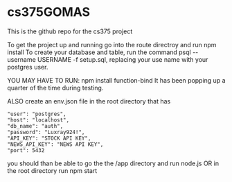 # cs375GOMAS
This is the github repo for the cs375 project

To get the project up and running
go into the route directroy and run 
npm install
To create your database and table, run the command psql --username USERNAME -f setup.sql, replacing your use name with your postgres user.


YOU MAY HAVE TO RUN:
npm install function-bind
It has been popping up a quarter of the time during testing.

ALSO create an env.json file in the root directory that has

	"user": "postgres",
	"host": "localhost",
	"db_name": "auth", 
	"password": "Luxray924!",
	"API_KEY": "STOCK API KEY",
	"NEWS_API_KEY": "NEWS API KEY",
	"port": 5432

you should than be able to go the the /app directory
and run node.js
OR 
in the root directory run npm start